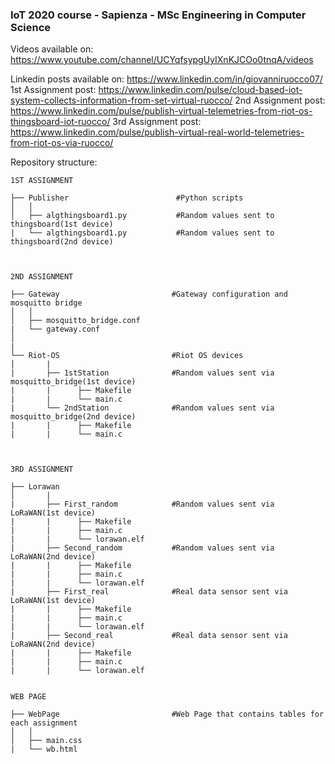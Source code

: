 ### IoT 2020 course - Sapienza - MSc Engineering in Computer Science

Videos available on: https://www.youtube.com/channel/UCYqfsypgUyIXnKJCOo0tnqA/videos

Linkedin posts available on: https://www.linkedin.com/in/giovanniruocco07/
1st Assignment post: https://www.linkedin.com/pulse/cloud-based-iot-system-collects-information-from-set-virtual-ruocco/
2nd Assignment post: https://www.linkedin.com/pulse/publish-virtual-telemetries-from-riot-os-thingsboard-iot-ruocco/
3rd Assignment post: https://www.linkedin.com/pulse/publish-virtual-real-world-telemetries-from-riot-os-via-ruocco/


Repository structure:
```
1ST ASSIGNMENT

├── Publisher                        #Python scripts
│   │   
│   ├── algthingsboard1.py           #Random values sent to thingsboard(1st device)
|   └── algthingsboard1.py           #Random values sent to thingsboard(2nd device)



2ND ASSIGNMENT

├── Gateway                         #Gateway configuration and mosquitto bridge
│   │   
│   ├── mosquitto_bridge.conf
|   └── gateway.conf
│      
|
└── Riot-OS                         #Riot OS devices
│       |
|       ├── 1stStation              #Random values sent via mosquitto_bridge(1st device)
|       |      ├── Makefile
|       |      └── main.c
|       └── 2ndStation              #Random values sent via mosquitto_bridge(2nd device)
|       |      ├── Makefile
|       |      └── main.c



3RD ASSIGNMENT

├── Lorawan                           
│       |
|       ├── First_random            #Random values sent via LoRaWAN(1st device)
|       |      ├── Makefile
|       |      ├── main.c
|       |      └── lorawan.elf
|       ├── Second_random           #Random values sent via LoRaWAN(2nd device)
|       |      ├── Makefile
|       |      ├── main.c
|       |      └── lorawan.elf
|       ├── First_real              #Real data sensor sent via LoRaWAN(1st device)
|       |      ├── Makefile
|       |      ├── main.c
|       |      └── lorawan.elf
|       ├── Second_real             #Real data sensor sent via LoRaWAN(2nd device)
|       |      ├── Makefile
|       |      ├── main.c
|       |      └── lorawan.elf


WEB PAGE

├── WebPage                         #Web Page that contains tables for each assignment          
│   │   
│   ├── main.css          
|   └── wb.html           

```
